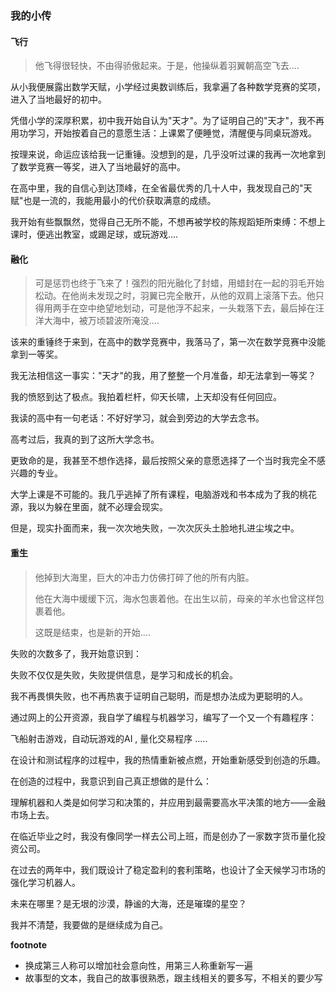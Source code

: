 ### 我的小传



#### 飞行



> 他飞得很轻快，不由得骄傲起来。于是，他操纵着羽翼朝高空飞去....



从小我便展露出数学天赋，小学经过奥数训练后，我拿遍了各种数学竞赛的奖项，进入了当地最好的初中。

凭借小学的深厚积累，初中我开始自认为"天才"。为了证明自己的"天才"，我不再用功学习，开始按着自己的意愿生活：上课累了便睡觉，清醒便与同桌玩游戏。  

按理来说，命运应该给我一记重锤。没想到的是，几乎没听过课的我再一次地拿到了数学竞赛一等奖，进入了当地最好的高中。

在高中里，我的自信心到达顶峰，在全省最优秀的几十人中，我发现自己的"天赋"也是一流的，我能用最小的代价获取满意的成绩。

我开始有些飘飘然，觉得自己无所不能，不想再被学校的陈规蹈矩所束缚：不想上课时，便逃出教室，或踢足球，或玩游戏....



#### 融化



> 可是惩罚也终于飞来了！强烈的阳光融化了封蜡，用蜡封在一起的羽毛开始松动。在他尚未发现之时，羽翼已完全散开，从他的双肩上滚落下去。他只得用两手在空中绝望地划动，可是他浮不起来，一头栽落下去，最后掉在汪洋大海中，被万顷碧波所淹没....



该来的重锤终于来到，在高中的数学竞赛中，我落马了，第一次在数学竞赛中没能拿到一等奖。

我无法相信这一事实："天才"的我，用了整整一个月准备，却无法拿到一等奖？

我的愤怒到达了极点。我拍着栏杆，仰天长啸，上天却没有任何回应。



我读的高中有一句老话：不好好学习，就会到旁边的大学去念书。

高考过后，我真的到了这所大学念书。

更致命的是，我甚至不想作选择，最后按照父亲的意愿选择了一个当时我完全不感兴趣的专业。



大学上课是不可能的。我几乎逃掉了所有课程，电脑游戏和书本成为了我的桃花源，我以为躲在里面，就不必理会现实。

但是，现实扑面而来，我一次次地失败，一次次灰头土脸地扎进尘埃之中。



#### 重生

> 他掉到大海里，巨大的冲击力仿佛打碎了他的所有内脏。
>
> 他在大海中缓缓下沉，海水包裹着他。在出生以前，母亲的羊水也曾这样包裹着他。
>
> 这既是结束，也是新的开始....



失败的次数多了，我开始意识到：

失败不仅仅是失败，失败提供信息，是学习和成长的机会。

我不再畏惧失败，也不再热衷于证明自己聪明，而是想办法成为更聪明的人。



通过网上的公开资源，我自学了编程与机器学习，编写了一个又一个有趣程序：

飞船射击游戏，自动玩游戏的AI , 量化交易程序 .....

在设计和测试程序的过程中，我的热情重新被点燃，开始重新感受到创造的乐趣。



在创造的过程中，我意识到自己真正想做的是什么：

理解机器和人类是如何学习和决策的，并应用到最需要高水平决策的地方——金融市场上去。

在临近毕业之时，我没有像同学一样去公司上班，而是创办了一家数字货币量化投资公司。

在过去的两年中，我们既设计了稳定盈利的套利策略，也设计了全天候学习市场的强化学习机器人。



未来在哪里？是无垠的沙漠，静谧的大海，还是璀璨的星空？

我并不清楚，我要做的是继续成为自己。





**footnote**

- 换成第三人称可以增加社会意向性，用第三人称重新写一遍
- 故事型的文本，我自己的故事很熟悉，跟主线相关的要多写，不相关的要少写